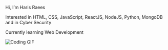 Hi, I’m Haris Raees 

Interested in HTML, CSS, JavaScript, ReactJS, NodeJS, Python, MongoDB and in Cyber Security

Currently learning Web Development

![Coding GIF](https://media.giphy.com/media/3o7aD2saalBwwftBIY/giphy.gif)


